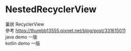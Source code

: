 # NestedRecyclerView
巢狀 RecyclerView <br>
參考 https://thumbb13555.pixnet.net/blog/post/331615011<br>
java demo 一版<br>
kotlin demo 一版<br>
